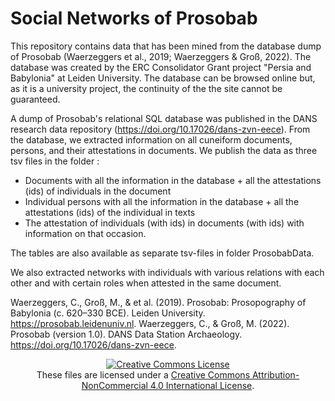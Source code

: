# Social Networks of Prosobab

This repository contains data that has been mined from the database dump of Prosobab (Waerzeggers et al., 2019; Waerzeggers & Groß, 2022). The database was created by the ERC Consolidator Grant project "Persia and Babylonia" at Leiden University. The database can be browsed online but, as it is a university project, the continuity of the the site cannot be guaranteed. 

A dump of Prosobab's relational SQL database was published in the DANS research data repository (https://doi.org/10.17026/dans-zvn-eece). From the database, we extracted information on all cuneiform documents, persons, and their attestations in documents. We publish the data as three tsv files in the folder :
- Documents with all the information in the database + all the attestations (ids) of individuals in the document
- Individual persons with all the information in the database + all the attestations (ids) of the individual in texts
- The attestation of individuals (with ids) in documents (with ids) with information on that occasion.

The tables are also available as separate tsv-files in folder ProsobabData.

We also extracted networks with individuals with various relations with each other and with certain roles when attested in the same document.

Waerzeggers, C., Groß, M., & et al. (2019). Prosobab: Prosopography of Babylonia (c. 620–330 BCE). Leiden University. https://prosobab.leidenuniv.nl.
Waerzeggers, C., & Groß, M. (2022). Prosobab (version 1.0). DANS Data Station Archaeology. https://doi.org/10.17026/dans-zvn-eece.

<p align="center">
<a rel="license" href="http://creativecommons.org/licenses/by-nc/4.0/"><img alt="Creative Commons License" style="border-width:0" src="https://i.creativecommons.org/l/by-nc/4.0/88x31.png" /></a><br />These files are licensed under a <a rel="license" href="https://creativecommons.org/licenses/by-nc/4.0/">Creative Commons Attribution-NonCommercial 4.0 International License</a>.</p>
